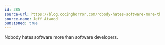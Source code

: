 ```yaml
---
id: 385
source-url: https://blog.codinghorror.com/nobody-hates-software-more-than-software-developers/
source-name: Jeff Atwood
published: true
---
```

Nobody hates software more than software developers.
